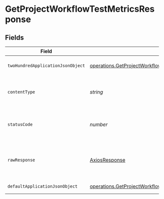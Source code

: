 # GetProjectWorkflowTestMetricsResponse


## Fields

| Field                                                                                                                                               | Type                                                                                                                                                | Required                                                                                                                                            | Description                                                                                                                                         |
| --------------------------------------------------------------------------------------------------------------------------------------------------- | --------------------------------------------------------------------------------------------------------------------------------------------------- | --------------------------------------------------------------------------------------------------------------------------------------------------- | --------------------------------------------------------------------------------------------------------------------------------------------------- |
| `twoHundredApplicationJsonObject`                                                                                                                   | [operations.GetProjectWorkflowTestMetricsResponseBody](../../../sdk/models/operations/getprojectworkflowtestmetricsresponsebody.md)                 | :heavy_minus_sign:                                                                                                                                  | A list of test metrics by workflow                                                                                                                  |
| `contentType`                                                                                                                                       | *string*                                                                                                                                            | :heavy_check_mark:                                                                                                                                  | HTTP response content type for this operation                                                                                                       |
| `statusCode`                                                                                                                                        | *number*                                                                                                                                            | :heavy_check_mark:                                                                                                                                  | HTTP response status code for this operation                                                                                                        |
| `rawResponse`                                                                                                                                       | [AxiosResponse](https://axios-http.com/docs/res_schema)                                                                                             | :heavy_check_mark:                                                                                                                                  | Raw HTTP response; suitable for custom response parsing                                                                                             |
| `defaultApplicationJsonObject`                                                                                                                      | [operations.GetProjectWorkflowTestMetricsInsightsResponseBody](../../../sdk/models/operations/getprojectworkflowtestmetricsinsightsresponsebody.md) | :heavy_minus_sign:                                                                                                                                  | Error response.                                                                                                                                     |
